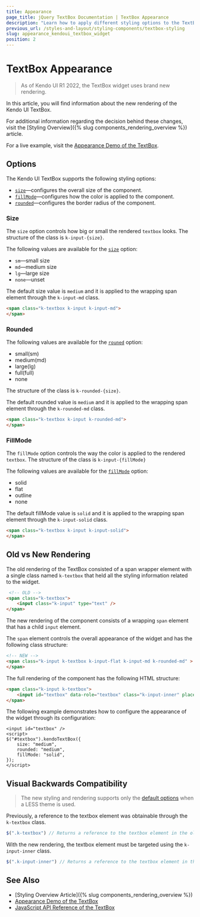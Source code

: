 ```yaml
---
title: Appearance
page_title: jQuery TextBox Documentation | TextBox Appearance
description: "Learn how to apply different styling options to the TextBox widget."
previous_url: /styles-and-layout/styling-components/textbox-styling
slug: appearance_kendoui_textbox_widget
position: 2
---
```


# TextBox Appearance

> As of Kendo UI R1 2022, the TextBox widget uses brand new rendering.

In this article, you will find information about the new rendering of the Kendo UI TextBox.

For additional information regarding the decision behind these changes, visit the [Styling Overview]({% slug components_rendering_overview %}) article.

For a live example, visit the [Appearance Demo of the TextBox](https://demos.telerik.com/kendo-ui/textbox/appearance).

## Options

The Kendo UI TextBox supports the following styling options:

- [`size`](#size)—configures the overall size of the component.
- [`fillMode`](#fillmode)—configures how the color is applied to the component.
- [`rounded`](#rounded)—configures the border radius of the component.

### Size

The `size` option controls how big or small the rendered `textbox` looks. The structure of the class is `k-input-{size}`.

The following values are available for the [`size`](/api/javascript/ui/textbox/configuration/size) option:

- `sm`—small size
- `md`—medium size
- `lg`—large size
- `none`—unset

The default size value is `medium` and it is applied to the wrapping span element through the `k-input-md` class.

```html
<span class="k-textbox k-input k-input-md">
</span>
```

### Rounded

The following values are available for the [`rouned`](/api/javascript/ui/textbox/configuration/rounded) option:

- small(sm)
- medium(md)
- large(lg)
- full(full)
- none

The structure of the class is `k-rounded-{size}`.

The default rounded value is `medium` and it is applied to the wrapping span element through the `k-rounded-md` class.

```html
<span class="k-textbox k-input k-rounded-md">
</span>
```

### FillMode

The `fillMode` option controls the way the color is applied to the rendered `textbox`. The structure of the class is `k-input-{fillMode}`

The following values are available for the [`fillMode`](/api/javascript/ui/textbox/configuration/fillmode) option:

- solid
- flat
- outline
- none

The default fillMode value is `solid` and it is applied to the wrapping span element through the `k-input-solid` class.

```html
<span class="k-textbox k-input k-input-solid">
</span>
```

## Old vs New Rendering

The old rendering of the TextBox consisted of a span wrapper element with a single class named `k-textbox` that held all the styling information related to the widget. 

```html
 <!-- OLD -->
<span class="k-textbox">
    <input class="k-input" type="text" />
</span>
```

The new rendering of the component consists of a wrapping `span` element that has a child `input` element.

The `span` element controls the overall appearance of the widget and has the following class structure:

```html
<!-- NEW -->
<span class="k-input k-textbox k-input-flat k-input-md k-rounded-md" >
</span>
```

The full rendering of the component has the following HTML structure:

```html
<span class="k-input k-textbox">
    <input id="textbox" data-role="textbox" class="k-input-inner" placeholder="Name">
</span>
```

The following example demonstrates how to configure the appearance of the widget through its configuration:

```dojo
<input id="textbox" />
<script>
$("#textbox").kendoTextBox({
    size: "medium",
    rounded: "medium",
    fillMode: "solid",
});
</script>
```

## Visual Backwards Compatibility

> The new styling and rendering supports only the [default options](#options) when a LESS theme is used.

Previously, a reference to the textbox element was obtainable through the `k-textbox` class.

```javascript
$(".k-textbox") // Returns a reference to the textbox element in the old rendering.
```

With the new rendering, the textbox element must be targeted using the `k-input-inner` class.

```javascript
$(".k-input-inner") // Returns a reference to the textbox element in the new rendering.
```

## See Also

* [Styling Overview Article]({% slug components_rendering_overview %})
* [Appearance Demo of the TextBox](https://demos.telerik.com/kendo-ui/textbox/аppearance)
* [JavaScript API Reference of the TextBox](/api/javascript/ui/textbox)
